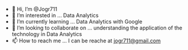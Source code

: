 - 👋 Hi, I’m @Jogr711
- 👀 I’m interested in ... Data Analytics
- 🌱 I’m currently learning ... Data Analytics with Google
- 💞️ I’m looking to collaborate on ... understanding the application of the technology in Data Analytics
- 📫 How to reach me ... I can be reache at jogr711@gmail.com

<!---
Jogr711/Jogr711 is a ✨ special ✨ repository because its `README.md` (this file) appears on your GitHub profile.
You can click the Preview link to take a look at your changes.
--->
